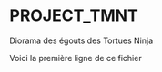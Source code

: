 PROJECT_TMNT
============

Diorama des égouts des Tortues Ninja

Voici la première ligne de ce fichier
